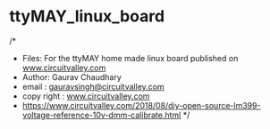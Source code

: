 ttyMAY_linux_board
=================
/* 
 * Files: For the ttyMAY home made linux board published on www.circuitvalley.com
 * Author: Gaurav Chaudhary
 * email : gauravsingh@circuitvalley.com
 * copy right : www.circuitvalley.com 
 * https://www.circuitvalley.com/2018/08/diy-open-source-lm399-voltage-reference-10v-dmm-calibrate.html
 */
